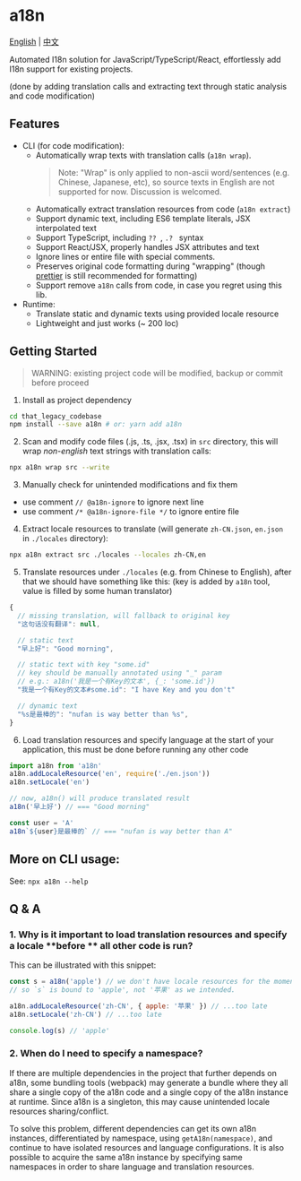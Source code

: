 # a18n

[English](./README.md) | [中文](./README_zh-cn.md)

Automated I18n solution for JavaScript/TypeScript/React, effortlessly add I18n support for existing projects.

(done by adding translation calls and extracting text through static analysis and code modification)

## Features

- CLI (for code modification):
  - Automatically wrap texts with translation calls (`a18n wrap`).
    > Note:
    > "Wrap" is only applied to non-ascii word/sentences (e.g. Chinese, Japanese, etc), so source texts in English are not supported for now. Discussion is welcomed.
  - Automatically extract translation resources from code (`a18n extract`)
  - Support dynamic text, including ES6 template literals, JSX interpolated text
  - Support TypeScript, including `?? `, `.? ` syntax
  - Support React/JSX, properly handles JSX attributes and text
  - Ignore lines or entire file with special comments.
  - Preserves original code formatting during "wrapping" (though [prettier](https://github.com/prettier/prettier) is still recommended for formatting)
  - Support remove `a18n` calls from code, in case you regret using this lib.
- Runtime:
  - Translate static and dynamic texts using provided locale resource
  - Lightweight and just works (~ 200 loc)

## Getting Started

> WARNING: existing project code will be modified, backup or commit before proceed

1. Install as project dependency

```sh
cd that_legacy_codebase
npm install --save a18n # or: yarn add a18n
```

2. Scan and modify code files (.js, .ts, .jsx, .tsx) in `src` directory, this will wrap _non-english_ text strings with translation calls:

```sh
npx a18n wrap src --write
```

3. Manually check for unintended modifications and fix them

- use comment `// @a18n-ignore` to ignore next line
- use comment `/* @a18n-ignore-file */` to ignore entire file

4. Extract locale resources to translate (will generate `zh-CN.json`, `en.json` in `./locales` directory):

```sh
npx a18n extract src ./locales --locales zh-CN,en
```

5. Translate resources under `./locales` (e.g. from Chinese to English), after that we should have something like this:
   (key is added by `a18n` tool, value is filled by some human translator)

```js
{
  // missing translation, will fallback to original key
  "这句话没有翻译": null,

  // static text
  "早上好": "Good morning",

  // static text with key "some.id"
  // key should be manually annotated using "_" param
  // e.g.: a18n('我是一个有Key的文本', {_: 'some.id'})
  "我是一个有Key的文本#some.id": "I have Key and you don't"

  // dynamic text
  "%s是最棒的": "nufan is way better than %s",
}
```

6. Load translation resources and specify language at the start of your application, this must be done before running any other code

```js
import a18n from 'a18n'
a18n.addLocaleResource('en', require('./en.json'))
a18n.setLocale('en')

// now, a18n() will produce translated result
a18n('早上好') // === "Good morning"

const user = 'A'
a18n`${user}是最棒的` // === "nufan is way better than A"
```

## More on CLI usage:

See: `npx a18n --help`

## Q & A

### 1. Why is it important to load translation resources and specify a locale **before ** all other code is run?

This can be illustrated with this snippet:

```js
const s = a18n('apple') // we don't have locale resources for the moment
// so `s` is bound to 'apple', not '苹果' as we intended.

a18n.addLocaleResource('zh-CN', { apple: '苹果' }) // ...too late
a18n.setLocale('zh-CN') // ...too late

console.log(s) // 'apple'
```

### 2. When do I need to specify a namespace?

If there are multiple dependencies in the project that further depends on a18n, some bundling tools (webpack) may generate a bundle where they all share a single copy of the a18n code and a single copy of the a18n instance at runtime. Since a18n is a singleton, this may cause unintended locale resources sharing/conflict.

To solve this problem, different dependencies can get its own a18n instances, differentiated by namespace, using `getA18n(namespace)`, and continue to have isolated resources and language configurations. It is also possible to acquire the same a18n instance by specifying same namespaces in order to share language and translation resources.
